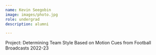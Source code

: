 ```yaml
---
name: Kevin Seegobin
image: images/photo.jpg
role: undergrad
description: alumni

---
```


Project: Determining Team Style Based on Motion Cues from Football Broadcasts
2022-23
